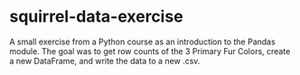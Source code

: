 # squirrel-data-exercise

A small exercise from a Python course as an introduction to the
Pandas module. The goal was to get row counts of the 3 Primary Fur
Colors, create a new DataFrame, and write the data to a new .csv.